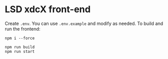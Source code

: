 # LSD xdcX front-end

Create `.env`. You can use `.env.example` and modify as needed. To build and run the frontend:

```shell
npm i --force

npm run build
npm run start
```